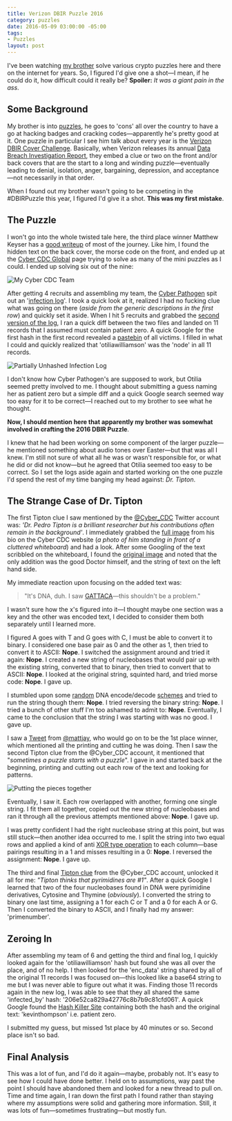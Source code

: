 ```yaml
---
title: Verizon DBIR Puzzle 2016
category: puzzles
date: 2016-05-09 03:00:00 -05:00
tags:
- Puzzles
layout: post
---
```

I've been watching [my brother](http://darthnull.org) solve various crypto puzzles here and there on the internet for years. So, I figured I'd give one a shot—I mean, if he could do it, how difficult could it really be? **Spoiler:** _It was a giant pain in the ass_.

## Some Background

My brother is into [puzzles](http://darthnull.org/tag/puzzles), he goes to 'cons' all over the country to have a go at hacking badges and cracking codes—apparently he's pretty good at it. One puzzle in particular I see him talk about every year is the [Verizon DBIR Cover Challenge](https://securityblog.verizonenterprise.com/?p=6143). Basically, when Verizon releases its annual [Data Breach Investigation Report](http://www.verizonenterprise.com/verizon-insights-lab/dbir/2016/), they embed a clue or two on the front and/or back covers that are the start to a long and winding puzzle—eventually leading to denial, isolation, anger, bargaining, depression, and acceptance—not necessarily in that order.  

When I found out my brother wasn't going to be competing in the #DBIRPuzzle this year, I figured I'd give it a shot. **This was my first mistake**.

## The Puzzle

I won't go into the whole twisted tale here, the third place winner Matthew Keyser has a [good writeup](http://cyberpathogen.blogspot.com/2016/05/dbir-puzzle-2016-writeup.html) of most of the journey. Like him, I found the hidden text on the back cover, the morse code on the front, and ended up at the [Cyber CDC Global](http://cybercdc.global) page trying to solve as many of the mini puzzles as I could. I ended up solving six out of the nine:

![My Cyber CDC Team](/images/dbirteam.jpg)

After getting 4 recruits and assembling my team, the [Cyber Pathogen](http://cyber.pathogen.ai) spit out an '[infection log](/images/infection_log.8f94829b479a2585e080ab0d4a39df89)'. I took a quick look at it, realized I had no fucking clue what was going on there (_aside from the generic descriptions in the first row_) and quickly set it aside. When I hit 5 recruits and grabbed the [second version of the log](/images/infection_log.10d410815ce5c064c370a174dc75a44a), I ran a quick diff between the two files and landed on 11 records that I assumed must contain patient zero. A quick Google for the first hash in the first record revealed a [pastebin](http://pastebin.com/67Z8Rs6B) of all victims. I filled in what I could and quickly realized that 'otiliawilliamson' was the 'node' in all 11 records.

![Partially Unhashed Infection Log](/images/log.jpg)

I don't know how Cyber Pathogen's are supposed to work, but Otilia seemed pretty involved to me. I thought about submitting a guess naming her as patient zero but a simple diff and a quick Google search seemed way too easy for it to be correct—I reached out to my brother to see what he thought.

**Now, I should mention here that apparently my brother was somewhat involved in crafting the 2016 DBIR Puzzle**.

I knew that he had been working on some component of the larger puzzle—he mentioned something about audio tones over Easter—but that was all I knew. I'm still not sure of what all he was or wasn't responsible for, or what he did or did not know—but he agreed that Otilia seemed too easy to be correct. So I set the logs aside again and started working on the one puzzle I'd spend the rest of my time banging my head against: _Dr. Tipton_.

## The Strange Case of Dr. Tipton

The first Tipton clue I saw mentioned by the [@Cyber_CDC](https://twitter.com/cyber_cdc) Twitter account was: _'Dr. Pedro Tipton is a brilliant researcher but his contributions often remain in the background'_. I immediately grabbed the [full image](/images/tibbet-pathologist2.png) from his bio on the Cyber CDC website (_a photo of him standing in front of a cluttered whiteboard_) and had a look. After some Googling of the text scribbled on the whiteboard, I found the [original image](/images/original.jpg) and noted that the only addition was the good Doctor himself, and the string of text on the left hand side.

My immediate reaction upon focusing on the added text was:

> "It's DNA, duh. I saw [GATTACA](http://www.imdb.com/title/tt0119177/)—this shouldn't be a problem."

I wasn't sure how the x's figured into it—I thought maybe one section was a key and the other was encoded text, I decided to consider them both separately until I learned more.

I figured A goes with T and G goes with C, I must be able to convert it to binary. I considered one base pair as 0 and the other as 1, then tried to convert it to ASCII: **Nope**. I switched the assignment around and tried it again: **Nope**. I created a new string of nucleobases that would pair up with the existing string, converted that to binary, then tried to convert that to ASCII: **Nope**. I looked at the original string, squinted hard, and tried morse code: **Nope**. I gave up.

I stumbled upon some [ random](http://dna2z.com/DNA-o-gram/decode.php) DNA encode/decode [schemes](https://www.sgidna.com/cipher.html) and tried to run the string though them: **Nope**. I tried reversing the binary string: **Nope**. I tried a bunch of other stuff I'm too ashamed to admit to: **Nope**. Eventually, I came to the conclusion that the string I was starting with was no good. I gave up.

I saw a [Tweet](https://twitter.com/mattjay/status/725894482651013120?lang=en) from [@mattjay](https://twitter.com/mattjay), who would go on to be the 1st place winner, which mentioned all the printing and cutting he was doing. Then I saw the second Tipton clue from the @Cyber_CDC account, it mentioned that "_sometimes a puzzle starts with a puzzle_". I gave in and started back at the beginning, printing and cutting out each row of the text and looking for patterns.

![Putting the pieces together](/images/crafting.jpg)

Eventually, I saw it. Each row overlapped with another, forming one single string. I fit them all together, copied out the new string of nucleobases and ran it through all the previous attempts mentioned above: **Nope**. I gave up.

I was pretty confident I had the right nucleobase string at this point, but was still stuck—then another idea occurred to me. I split the string into two equal rows and applied a kind of anti [XOR type operation](https://en.wikipedia.org/wiki/Exclusive_or) to each column—base pairings resulting in a 1 and misses resulting in a 0: **Nope**. I reversed the assignment: **Nope**. I gave up.

The third and final [Tipton clue](https://twitter.com/cyber_cdc/status/727606369520484352) from the @Cyber_CDC account, unlocked it all for me: _"Tipton thinks that pyrimidines are #1"_. After a quick Google I learned that two of the four nucleobases found in DNA were pyrimidine derivatives, Cytosine and Thymine (_obviously_). I converted the string to binary one last time, assigning a 1 for each C or T and a 0 for each A or G. Then I converted the binary to ASCII, and I finally had my answer: 'primenumber'.

## Zeroing In

After assembling my team of 6 and getting the third and final log, I quickly looked again for the 'otiliawilliamson' hash but found she was all over the place, and of no help. I then looked for the 'enc_data' string shared by all of the original 11 records I was focused on—this looked like a base64 string to me but I was never able to figure out what it was. Finding those 11 records again in the new log, I was able to see that they all shared the same 'infected_by' hash: '206e52ca829a42776c8b7b9c81cfd061'. A quick Google found the [Hash Killer Site](http://hash-killer.com/dict/2/0/6/e) containing both the hash and the original text: 'kevinthompson' i.e. patient zero.

I submitted my guess, but missed 1st place by 40 minutes or so. Second place isn't so bad.

## Final Analysis

This was a lot of fun, and I'd do it again—maybe, probably not. It's easy to see how I could have done better. I held on to assumptions, way past the point I should have abandoned them and looked for a new thread to pull on. Time and time again, I ran down the first path I found rather than staying where my assumptions were solid and gathering more information. Still, it was lots of fun—sometimes frustrating—but mostly fun.
